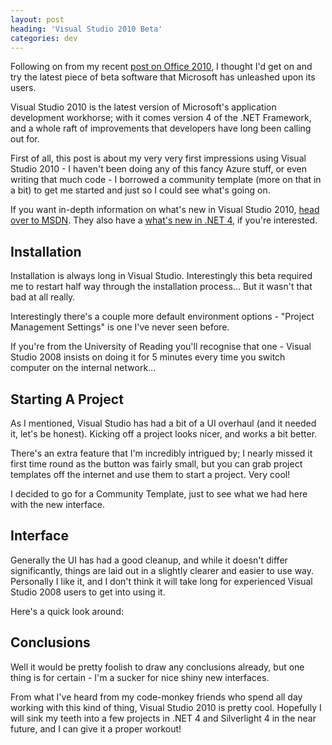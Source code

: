 ```yaml
---
layout: post
heading: 'Visual Studio 2010 Beta'
categories: dev
---
```


Following on from my recent [post on Office 2010](/on-engineering/microsoft/office-2010-beta-2/), I thought I'd get on and try the latest piece of beta software that Microsoft has unleashed upon its users.

Visual Studio 2010 is the latest version of Microsoft's application development workhorse; with it comes version 4 of the .NET Framework, and a whole raft of improvements that developers have long been calling out for.

<!-- Replace missing image from http://media.chris-alexander.co.uk/wp-content/uploads/2009/11/logo1.jpg -->

First of all, this post is about my very very first impressions using Visual Studio 2010 - I haven't been doing any of this fancy Azure stuff, or even writing that much code - I borrowed a community template (more on that in a bit) to get me started and just so I could see what's going on.

If you want in-depth information on what's new in Visual Studio 2010, [head over to MSDN](https://msdn.microsoft.com/en-us/library/bb386063(VS.100).aspx). They also have a [what's new in .NET 4](https://msdn.microsoft.com/en-us/library/ms171868(VS.100).aspx), if you're interested.

## Installation

Installation is always long in Visual Studio. Interestingly this beta required me to restart half way through the installation process... But it wasn't that bad at all really.

<!-- Replace missing image from http://media.chris-alexander.co.uk/wp-content/uploads/2009/11/setup0-300x243.jpg -->

<!-- Replace missing image from http://media.chris-alexander.co.uk/wp-content/uploads/2009/11/setup1-300x229.jpg -->

<!-- Replace missing image from http://media.chris-alexander.co.uk/wp-content/uploads/2009/11/settings-300x275.jpg -->

Interestingly there's a couple more default environment options - "Project Management Settings" is one I've never seen before.

<!-- Replace missing image from http://media.chris-alexander.co.uk/wp-content/uploads/2009/11/configuringenvironment-300x96.jpg -->

If you're from the University of Reading you'll recognise that one - Visual Studio 2008 insists on doing it for 5 minutes every time you switch computer on the internal network...

## Starting A Project

As I mentioned, Visual Studio has had a bit of a UI overhaul (and it needed it, let's be honest). Kicking off a project looks nicer, and works a bit better.

There's an extra feature that I'm incredibly intrigued by; I nearly missed it first time round as the button was fairly small, but you can grab project templates off the internet and use them to start a project. Very cool!

<!-- Replace missing image from http://media.chris-alexander.co.uk/wp-content/uploads/2009/11/projectchooser-300x207.jpg -->

<!-- Replace missing image from http://media.chris-alexander.co.uk/wp-content/uploads/2009/11/communitytemplates-300x207.jpg -->

I decided to go for a Community Template, just to see what we had here with the new interface.

## Interface

Generally the UI has had a good cleanup, and while it doesn't differ significantly, things are laid out in a slightly clearer and easier to use way. Personally I like it, and I don't think it will take long for experienced Visual Studio 2008 users to get into using it.

Here's a quick look around:

<!-- Replace missing image from http://media.chris-alexander.co.uk/wp-content/uploads/2009/11/loading-299x214.jpg -->

<!-- Replace missing image from http://media.chris-alexander.co.uk/wp-content/uploads/2009/11/homescreen-300x194.jpg -->

<!-- Replace missing image from http://media.chris-alexander.co.uk/wp-content/uploads/2009/11/plainproject-300x194.jpg -->

<!-- Replace missing image from http://media.chris-alexander.co.uk/wp-content/uploads/2009/11/xaml-300x194.jpg -->

<!-- Replace missing image from http://media.chris-alexander.co.uk/wp-content/uploads/2009/11/csharp-300x194.jpg -->

<!-- Replace missing image from http://media.chris-alexander.co.uk/wp-content/uploads/2009/11/compiling-300x194.jpg -->

## Conclusions

Well it would be pretty foolish to draw any conclusions already, but one thing is for certain - I'm a sucker for nice shiny new interfaces.

From what I've heard from my code-monkey friends who spend all day working with this kind of thing, Visual Studio 2010 is pretty cool. Hopefully I will sink my teeth into a few projects in .NET 4 and Silverlight 4 in the near future, and I can give it a proper workout!
